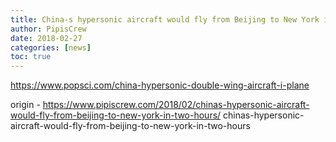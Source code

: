 ```yaml
---
title: China-s hypersonic aircraft would fly from Beijing to New York in two hours
author: PipisCrew
date: 2018-02-27
categories: [news]
toc: true
---
```


https://www.popsci.com/china-hypersonic-double-wing-aircraft-i-plane

origin - https://www.pipiscrew.com/2018/02/chinas-hypersonic-aircraft-would-fly-from-beijing-to-new-york-in-two-hours/ chinas-hypersonic-aircraft-would-fly-from-beijing-to-new-york-in-two-hours